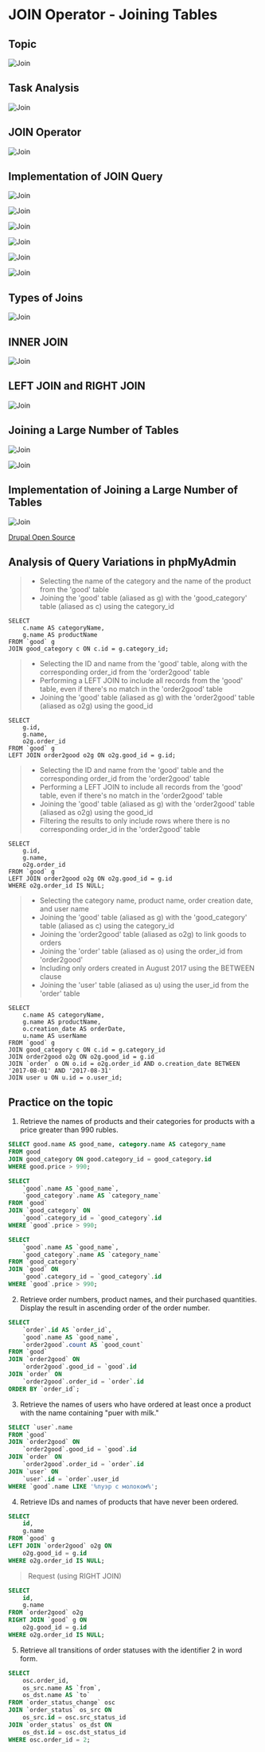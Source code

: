 # JOIN Operator - Joining Tables

## Topic
![Join](../images/Join00.png)

## Task Analysis
![Join](../images/Join01.png)

## JOIN Operator
![Join](../images/Join02.png)

## Implementation of JOIN Query
![Join](../images/Join03.png)

![Join](../images/Join04.png)

![Join](../images/Join05.png)

![Join](../images/Join06.png)

![Join](../images/Join07.png)

![Join](../images/Join08.png)

## Types of Joins
![Join](../images/Join09.png)

## INNER JOIN
![Join](../images/Join10.png)

## LEFT JOIN and RIGHT JOIN
![Join](../images/Join11.png)

## Joining a Large Number of Tables
![Join](../images/Join12.png)

![Join](../images/Join14.png)

## Implementation of Joining a Large Number of Tables
![Join](../images/Join13.png)

[Drupal Open Source](https://www.drupal.org/)

## Analysis of Query Variations in phpMyAdmin

>- Selecting the name of the category and the name of the product from the 'good' table
>- Joining the 'good' table (aliased as g) with the 'good_category' table (aliased as c) using the category_id

```
SELECT
    c.name AS categoryName,
    g.name AS productName
FROM `good` g 	
JOIN good_category c ON c.id = g.category_id;
```

>- Selecting the ID and name from the 'good' table, along with the corresponding order_id from the 'order2good' table
>- Performing a LEFT JOIN to include all records from the 'good' table, even if there's no match in the 'order2good' table
>- Joining the 'good' table (aliased as g) with the 'order2good' table (aliased as o2g) using the good_id

```
SELECT
    g.id,
    g.name,
    o2g.order_id
FROM `good` g 
LEFT JOIN order2good o2g ON o2g.good_id = g.id;
```

>- Selecting the ID and name from the 'good' table and the corresponding order_id from the 'order2good' table
>- Performing a LEFT JOIN to include all records from the 'good' table, even if there's no match in the 'order2good' table
>- Joining the 'good' table (aliased as g) with the 'order2good' table (aliased as o2g) using the good_id
>- Filtering the results to only include rows where there is no corresponding order_id in the 'order2good' table

```
SELECT
    g.id,
    g.name,
    o2g.order_id
FROM `good` g 
LEFT JOIN order2good o2g ON o2g.good_id = g.id
WHERE o2g.order_id IS NULL;
```

>- Selecting the category name, product name, order creation date, and user name
>- Joining the 'good' table (aliased as g) with the 'good_category' table (aliased as c) using the category_id
>- Joining the 'order2good' table (aliased as o2g) to link goods to orders
>- Joining the 'order' table (aliased as o) using the order_id from 'order2good'
>- Including only orders created in August 2017 using the BETWEEN clause
>- Joining the 'user' table (aliased as u) using the user_id from the 'order' table

```
SELECT
    c.name AS categoryName,
    g.name AS productName,
    o.creation_date AS orderDate,
    u.name AS userName
FROM `good` g 
JOIN good_category c ON c.id = g.category_id
JOIN order2good o2g ON o2g.good_id = g.id
JOIN `order` o ON o.id = o2g.order_id AND o.creation_date BETWEEN '2017-08-01' AND '2017-08-31'
JOIN user u ON u.id = o.user_id;
```

## Practice on the topic

1. Retrieve the names of products and their categories for products with a price greater than 990 rubles.

```sql
SELECT good.name AS good_name, category.name AS category_name
FROM good
JOIN good_category ON good.category_id = good_category.id
WHERE good.price > 990;
```

```sql
SELECT
    `good`.name AS `good_name`,
    `good_category`.name AS `category_name`
FROM `good`
JOIN `good_category` ON
    `good`.category_id = `good_category`.id
WHERE `good`.price > 990;
```

```sql
SELECT
    `good`.name AS `good_name`,
    `good_category`.name AS `category_name`
FROM `good_category`
JOIN `good` ON
    `good`.category_id = `good_category`.id
WHERE `good`.price > 990;
```

2. Retrieve order numbers, product names, and their purchased quantities. Display the result in ascending order of the order number.

```sql
SELECT
    `order`.id AS `order_id`,
    `good`.name AS `good_name`,
    `order2good`.count AS `good_count`
FROM `good`
JOIN `order2good` ON
    `order2good`.good_id = `good`.id
JOIN `order` ON
    `order2good`.order_id = `order`.id
ORDER BY `order_id`;
```

3. Retrieve the names of users who have ordered at least once a product with the name containing "puer with milk."

```sql
SELECT `user`.name
FROM `good`
JOIN `order2good` ON
    `order2good`.good_id = `good`.id
JOIN `order` ON
    `order2good`.order_id = `order`.id
JOIN `user` ON
    `user`.id = `order`.user_id
WHERE `good`.name LIKE '%пуэр с молоком%';
```

4. Retrieve IDs and names of products that have never been ordered.

```sql
SELECT
    id,
    g.name
FROM `good` g
LEFT JOIN `order2good` o2g ON
    o2g.good_id = g.id
WHERE o2g.order_id IS NULL;
```
> Request (using RIGHT JOIN)

```sql
SELECT
    id,
    g.name
FROM `order2good` o2g
RIGHT JOIN `good` g ON
    o2g.good_id = g.id
WHERE o2g.order_id IS NULL;
```

5. Retrieve all transitions of order statuses with the identifier 2 in word form.

```sql
SELECT
    osc.order_id,
    os_src.name AS `from`,
    os_dst.name AS `to`
FROM `order_status_change` osc
JOIN `order_status` os_src ON
    os_src.id = osc.src_status_id
JOIN `order_status` os_dst ON
    os_dst.id = osc.dst_status_id
WHERE osc.order_id = 2;
```

